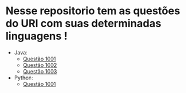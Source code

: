 # Nesse repositorio tem as questões do URI com suas determinadas linguagens !
- Java:
    - [Questão 1001](https://github.com/CalebeEvangelista/QuestoesURI/blob/main/JavaURi/p1001.java)
    - [Questão 1002](https://github.com/CalebeEvangelista/QuestoesURI/blob/main/JavaURi/p1002.java)
    - [Questão 1003](https://github.com/CalebeEvangelista/QuestoesURI/blob/main/JavaURi/p1003.java)
- Python:
    - [Questão 1001]()  